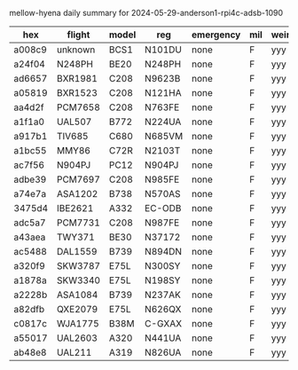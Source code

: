 mellow-hyena daily summary for 2024-05-29-anderson1-rpi4c-adsb-1090

|hex|flight|model|reg|emergency|mil|weirdo|
|--|--|--|--|--|--|--|
|a008c9|unknown|BCS1|N101DU|none|F|yyy|
|a24f04|N248PH|BE20|N248PH|none|F|yyy|
|ad6657|BXR1981|C208|N9623B|none|F|yyy|
|a05819|BXR1523|C208|N121HA|none|F|yyy|
|aa4d2f|PCM7658|C208|N763FE|none|F|yyy|
|a1f1a0|UAL507|B772|N224UA|none|F|yyy|
|a917b1|TIV685|C680|N685VM|none|F|yyy|
|a1bc55|MMY86|C72R|N2103T|none|F|yyy|
|ac7f56|N904PJ|PC12|N904PJ|none|F|yyy|
|adbe39|PCM7697|C208|N985FE|none|F|yyy|
|a74e7a|ASA1202|B738|N570AS|none|F|yyy|
|3475d4|IBE2621|A332|EC-ODB|none|F|yyy|
|adc5a7|PCM7731|C208|N987FE|none|F|yyy|
|a43aea|TWY371|BE30|N37172|none|F|yyy|
|ac5488|DAL1559|B739|N894DN|none|F|yyy|
|a320f9|SKW3787|E75L|N300SY|none|F|yyy|
|a1878a|SKW3340|E75L|N198SY|none|F|yyy|
|a2228b|ASA1084|B739|N237AK|none|F|yyy|
|a82dfb|QXE2079|E75L|N626QX|none|F|yyy|
|c0817c|WJA1775|B38M|C-GXAX|none|F|yyy|
|a55017|UAL2603|A320|N441UA|none|F|yyy|
|ab48e8|UAL211|A319|N826UA|none|F|yyy|
